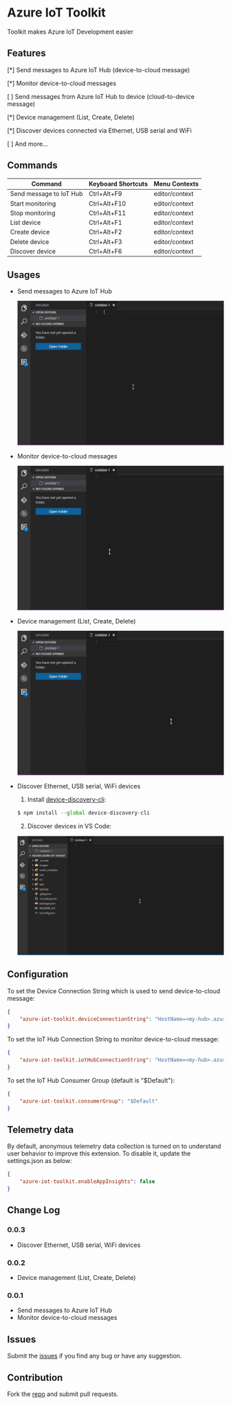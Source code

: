 # Azure IoT Toolkit

Toolkit makes Azure IoT Development easier

## Features

[*] Send messages to Azure IoT Hub (device-to-cloud message)

[*] Monitor device-to-cloud messages

[ ] Send messages from Azure IoT Hub to device (cloud-to-device message)

[*] Device management (List, Create, Delete)

[*] Discover devices connected via Ethernet, USB serial and WiFi

[ ] And more...

## Commands

| Command | Keyboard Shortcuts | Menu Contexts |
| --- | --- | --- |
| Send message to IoT Hub | Ctrl+Alt+F9 | editor/context |
| Start monitoring | Ctrl+Alt+F10 | editor/context |
| Stop monitoring | Ctrl+Alt+F11 | editor/context |
| List device | Ctrl+Alt+F1 | editor/context |
| Create device | Ctrl+Alt+F2 | editor/context |
| Delete device | Ctrl+Alt+F3 | editor/context |
| Discover device | Ctrl+Alt+F6 | editor/context |

## Usages

* Send messages to Azure IoT Hub

  ![Send](images/send.gif)

* Monitor device-to-cloud messages

  ![Monitor](images/monitor.gif)

* Device management (List, Create, Delete)

  ![Device](images/device.gif)

* Discover Ethernet, USB serial, WiFi devices
  1. Install [device-discovery-cli](https://github.com/Azure/device-discovery-cli):
    ```javascript
    $ npm install --global device-discovery-cli
    ```
  2. Discover devices in VS Code:
  
  ![Device](images/discover.gif)

## Configuration

To set the Device Connection String which is used to send device-to-cloud message:
```json
{
    "azure-iot-toolkit.deviceConnectionString": "HostName=<my-hub>.azure-devices.net;DeviceId=<known-device-id>;SharedAccessKey=<known-device-key>"
}
```

To set the IoT Hub Connection String to monitor device-to-cloud message:
```json
{
    "azure-iot-toolkit.iotHubConnectionString": "HostName=<my-hub>.azure-devices.net;SharedAccessKeyName=<my-policy>;SharedAccessKey=<my-policy-key>"
}
```

To set the IoT Hub Consumer Group (default is "$Default"):
```json
{
    "azure-iot-toolkit.consumerGroup": "$Default"
}
```

## Telemetry data
By default, anonymous telemetry data collection is turned on to understand user behavior to improve this extension. To disable it, update the settings.json as below:
```json
{
    "azure-iot-toolkit.enableAppInsights": false
}
```

## Change Log
### 0.0.3
* Discover Ethernet, USB serial, WiFi devices

### 0.0.2
* Device management (List, Create, Delete)

### 0.0.1
* Send messages to Azure IoT Hub
* Monitor device-to-cloud messages

## Issues
Submit the [issues](https://github.com/formulahendry/vscode-azure-iot-toolkit/issues) if you find any bug or have any suggestion.

## Contribution
Fork the [repo](https://github.com/formulahendry/vscode-azure-iot-toolkit) and submit pull requests.